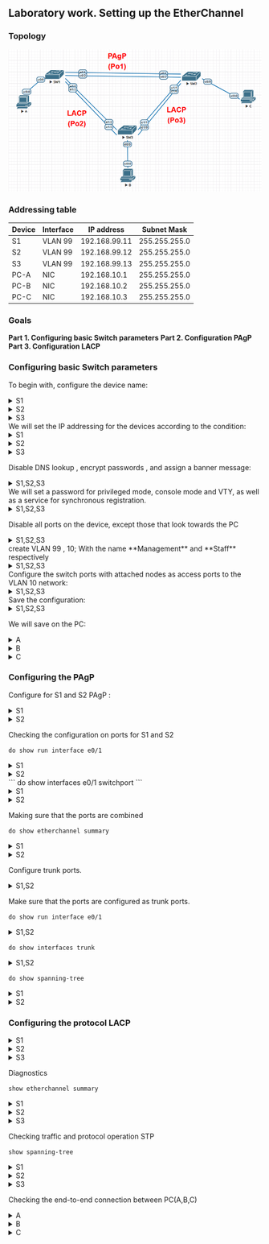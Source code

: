 ## Laboratory work. Setting up the EtherChannel 

### Topology

![](img/Etherchannel.png)

### Addressing table

| Device | Interface | IP address    | Subnet Mask   |
| ------ | --------- | ------------- | ------------- |
| S1     | VLAN 99   | 192.168.99.11 | 255.255.255.0 |
| S2     | VLAN 99   | 192.168.99.12 | 255.255.255.0 |
| S3     | VLAN 99   | 192.168.99.13 | 255.255.255.0 |
| PC-A   | NIC       | 192.168.10.1  | 255.255.255.0 |
| PC-B   | NIC       | 192.168.10.2  | 255.255.255.0 |
| PC-C   | NIC       | 192.168.10.3  | 255.255.255.0 |

### Goals

**Part 1. Configuring basic Switch parameters**
**Part 2. Configuration PAgP**
**Part 3. Configuration LACP**

### Configuring basic Switch parameters

To begin with, configure the device name:

<details>
<summary>S1</summary>
<pre><code>
enable
conf t
hos S1
</code></pre>
</details>
<details>
<summary>S2</summary>
<pre><code>
enable
conf t
hos S2
</code></pre>
</details>
<details>
<summary>S3</summary>
<pre><code>
enable
conf t
hos S3
</code></pre>
</details>
We will set the IP addressing for the devices according to the condition:

<details>
<summary>S1</summary>
<pre><code>
int vla 99
ip addr 192.168.99.11 255.255.255.0
no shut
exit 
</code></pre>
</details>
<details>
<summary>S2</summary>
<pre><code>
int vla 99
ip addr 192.168.99.12 255.255.255.0
no shut
exit 
</code></pre>
</details>
<details>
<summary>S3</summary>
<pre><code>
int vla 99
ip addr 192.168.99.13 255.255.255.0
no shut
exit 
</code></pre>
</details>

Disable DNS lookup , encrypt passwords , and assign a banner message:

<details>
<summary>S1,S2,S3</summary>
<pre><code>
no ip domain-loo
service password-encryption
Banner motd "This is a secure system. Authorized Access Only!" 
</code></pre>
</details>
We will set a password for privileged mode, console mode and VTY, as well as a service for synchronous registration.
<details>
<summary>S1,S2,S3</summary>
<pre><code>
enable secret class
line vty 0 4
logging synchronous
password cisco
login
exit
line con 0
exec-timeout 0 0
logging synchronous
password cisco
login
exit 
</code></pre>
</details>

Disable all ports on the device, except those that look towards the PC
<details>
<summary>S1,S2,S3</summary>
<pre><code>
int ran e0/1-3
shut
int ran e1/0-3
shut 
</code></pre>
</details>
create VLAN 99 , 10; With the name **Management** and **Staff** respectively
<details>
<summary>S1,S2,S3</summary>
<pre><code>
vlan 99
name Management
vlan 10
name Staff 
</code></pre>
</details>
Configure the switch ports with attached nodes as access ports to the VLAN 10 network:
<details>
<summary>S1,S2,S3</summary>
<pre><code>
int e0/0
sw m ac
sw ac vl 10
</code></pre>
</details>
Save the configuration:

<details>
<summary>S1,S2,S3</summary>
<pre><code>
do copy run start
[Enter]
</code></pre>
</details>

We will save on the PC:

<details>
<summary>A</summary>
<pre><code>
ip 192.168.10.1/24
save 
</code></pre>
</details>
<details>
<summary>B</summary>
<pre><code>
 ip 192.168.10.2/24
save 
</code></pre>
</details>
<details>
<summary>C</summary>
<pre><code>
ip 192.168.10.3/24
save 
</code></pre>
</details>

### Configuring the PAgP

Configure for S1 and S2 PAgP :

<details>
<summary>S1</summary>
<pre><code>
int ran e0/1-2
channel-group 1 mode desirable
no shut
exit
</code></pre>
</details>
<details>
<summary>S2</summary>
<pre><code>
int ran e0/1-2
channel-group 1 mode auto
no shut 
exit
</code></pre>
</details>

Checking the configuration on ports for S1 and S2

```
do show run interface e0/1
```
<details>
<summary>S1</summary>
<pre><code>
do show run interface e0/1
!
interface Ethernet0/1
 channel-group 1 mode desirable
end
</code></pre>
</details>
<details>
<summary>S2</summary>
<pre><code>
do show run interface e0/1
!
interface Ethernet0/1
 channel-group 1 mode auto
end
</code></pre>
</details>
```
do show interfaces e0/1 switchport
```

<details>
<summary>S1</summary>
<pre><code>
do show interfaces e0/1 switchport
!
Name: Et0/1
Switchport: Enabled
Administrative Mode: dynamic auto
Operational Mode: static access (member of bundle Po1)
Administrative Trunking Encapsulation: negotiate
Operational Trunking Encapsulation: native
Negotiation of Trunking: On
Access Mode VLAN: 1 (default)
Trunking Native Mode VLAN: 1 (default)
Administrative Native VLAN tagging: enabled
Voice VLAN: none
Administrative private-vlan host-association: none
Administrative private-vlan mapping: none
Administrative private-vlan trunk native VLAN: none
Administrative private-vlan trunk Native VLAN tagging: enabled
Administrative private-vlan trunk encapsulation: dot1q
Administrative private-vlan trunk normal VLANs: none
Administrative private-vlan trunk associations: none
Administrative private-vlan trunk mappings: none
Operational private-vlan: none
Trunking VLANs Enabled: ALL
Pruning VLANs Enabled: 2-1001
Capture Mode Disabled
Capture VLANs Allowed: ALL
!
Protected: false
Appliance trust: none
</code></pre>
</details>
<details>
<summary>S2</summary>
<pre><code>
do show interfaces e0/1 switchport
!
Name: Et0/1
Switchport: Enabled
Administrative Mode: dynamic auto
Operational Mode: static access (member of bundle Po1)
Administrative Trunking Encapsulation: negotiate
Operational Trunking Encapsulation: native
Negotiation of Trunking: On
Access Mode VLAN: 1 (default)
Trunking Native Mode VLAN: 1 (default)
Administrative Native VLAN tagging: enabled
Voice VLAN: none
Administrative private-vlan host-association: none
Administrative private-vlan mapping: none
Administrative private-vlan trunk native VLAN: none
Administrative private-vlan trunk Native VLAN tagging: enabled
Administrative private-vlan trunk encapsulation: dot1q
Administrative private-vlan trunk normal VLANs: none
Administrative private-vlan trunk associations: none
Administrative private-vlan trunk mappings: none
Operational private-vlan: none
Trunking VLANs Enabled: ALL
Pruning VLANs Enabled: 2-1001
Capture Mode Disabled
Capture VLANs Allowed: ALL
!
Protected: false
Appliance trust: none
</code></pre>
</details>

Making sure that the ports are combined

```
do show etherchannel summary
```

<details>
<summary>S1</summary>
<pre><code>
do show etherchannel summary
!
Flags:  
D - down	P - bundled in port-channel
I - stand-alone	s - suspended
H - Hot-standby (LACP only)
R - Layer3      S - Layer2
U - in use      N - not in use, no aggregation
f - failed to allocate aggregator
M - not in use, minimum links not met
m - not in use, port not aggregated due to minimum links not met
u - unsuitable for bundling
w - waiting to be aggregated
d - default port    
A - formed by Auto LAG
!
!
Number of channel-groups in use: 1
Number of aggregators:           1
!
Group  Port-channel  Protocol    Ports
------+-------------+-----------+-----------------------------------------------
1      Po1(SU)         PAgP      Et0/1(P)    Et0/2(P)
</code></pre>
</details>
<details>
<summary>S2</summary>
<pre><code>
do show etherchannel summary
!
Flags:  
D - down	P - bundled in port-channel
I - stand-alone	s - suspended
H - Hot-standby (LACP only)
R - Layer3      S - Layer2
U - in use      N - not in use, no aggregation
f - failed to allocate aggregator
M - not in use, minimum links not met
m - not in use, port not aggregated due to minimum links not met
u - unsuitable for bundling
w - waiting to be aggregated
d - default port    
A - formed by Auto LAG
!
!
Number of channel-groups in use: 1
Number of aggregators:           1
!
Group  Port-channel  Protocol    Ports
------+-------------+-----------+-----------------------------------------------
1      Po1(SU)         PAgP      Et0/1(P)    Et0/2(P)
</code></pre>
</details>

Configure trunk ports.

<details>
<summary>S1,S2</summary>
<pre><code>
interface port-channel 1
switchport trunk encapsulation dot1q
switchport mode trunk
switchport trunk native vlan 99
</code></pre>
</details>

Make sure that the ports are configured as trunk ports.

```
do show run interface e0/1
```

<details>
<summary>S1,S2</summary>
<pre><code>
do show run interface e0/1
!
interface Ethernet0/1
 switchport trunk encapsulation dot1q
 switchport trunk native vlan 99
 switchport mode trunk
 channel-group 1 mode desirable
end
</code></pre>
</details>

```
do show interfaces trunk
```

<details>
<summary>S1,S2</summary>
<pre><code>
do show interfaces trunk
!
Port        Mode             Encapsulation  Status        Native vlan
Po1         on               802.1q         trunking      99
!
Port        Vlans allowed on trunk
Po1         1-4094
!
Port        Vlans allowed and active in management domain
Po1         1,10,99
!
Port        Vlans in spanning tree forwarding state and not pruned
Po1         1,10,99
</code></pre>
</details>

```
do show spanning-tree 
```
<details>
<summary>S1</summary>
<pre><code>
do show spanning-tree
!
VLAN0001
  Spanning tree enabled protocol ieee
  Root ID    Priority    32769
             Address     aabb.cc00.1000
             This bridge is the root
             Hello Time   2 sec  Max Age 20 sec  Forward Delay 15 sec
!
  Bridge ID  Priority    32769  (priority 32768 sys-id-ext 1)
             Address     aabb.cc00.1000
             Hello Time   2 sec  Max Age 20 sec  Forward Delay 15 sec
             Aging Time  300 sec
!
Interface           Role Sts Cost      Prio.Nbr Type
------------------- ---- --- --------- -------- --------------------------------
Po1                 Desg FWD 56        128.65   P2p
!
!
!
VLAN0010
  Spanning tree enabled protocol ieee
  Root ID    Priority    32778
             Address     aabb.cc00.1000
             This bridge is the root
             Hello Time   2 sec  Max Age 20 sec  Forward Delay 15 sec
!
  Bridge ID  Priority    32778  (priority 32768 sys-id-ext 10)
             Address     aabb.cc00.1000
             Hello Time   2 sec  Max Age 20 sec  Forward Delay 15 sec
             Aging Time  300 sec
!
Interface           Role Sts Cost      Prio.Nbr Type
------------------- ---- --- --------- -------- --------------------------------
Et0/0               Desg FWD 100       128.1    P2p
Po1                 Desg FWD 56        128.65   P2p
!
!
!
VLAN0099
  Spanning tree enabled protocol ieee
  Root ID    Priority    32867
             Address     aabb.cc00.1000
             This bridge is the root
             Hello Time   2 sec  Max Age 20 sec  Forward Delay 15 sec
!
  Bridge ID  Priority    32867  (priority 32768 sys-id-ext 99)
             Address     aabb.cc00.1000
             Hello Time   2 sec  Max Age 20 sec  Forward Delay 15 sec
             Aging Time  300 sec
!
Interface           Role Sts Cost      Prio.Nbr Type
------------------- ---- --- --------- -------- --------------------------------
Po1                 Desg FWD 56        128.65   P2p
</code></pre>
</details>

<details>
<summary>S2</summary>
<pre><code>
do show spanning-tree
!
VLAN0001
  Spanning tree enabled protocol ieee
  Root ID    Priority    32769
             Address     aabb.cc00.1000
             Cost        56
             Port        65 (Port-channel1)
             Hello Time   2 sec  Max Age 20 sec  Forward Delay 15 sec
!
  Bridge ID  Priority    32769  (priority 32768 sys-id-ext 1)
             Address     aabb.cc00.2000
             Hello Time   2 sec  Max Age 20 sec  Forward Delay 15 sec
             Aging Time  300 sec
!
Interface           Role Sts Cost      Prio.Nbr Type
------------------- ---- --- --------- -------- --------------------------------
Po1                 Root FWD 56        128.65   P2p
!
!
VLAN0010
  Spanning tree enabled protocol ieee
  Root ID    Priority    32778
             Address     aabb.cc00.1000
             Cost        56
             Port        65 (Port-channel1)
             Hello Time   2 sec  Max Age 20 sec  Forward Delay 15 sec
!
  Bridge ID  Priority    32778  (priority 32768 sys-id-ext 10)
             Address     aabb.cc00.2000
             Hello Time   2 sec  Max Age 20 sec  Forward Delay 15 sec
             Aging Time  300 sec
!
Interface           Role Sts Cost      Prio.Nbr Type
------------------- ---- --- --------- -------- --------------------------------
Et0/0               Desg FWD 100       128.1    P2p
Po1                 Root FWD 56        128.65   P2p
!
!
VLAN0099
  Spanning tree enabled protocol ieee
  Root ID    Priority    32867
             Address     aabb.cc00.1000
             Cost        56
             Port        65 (Port-channel1)
             Hello Time   2 sec  Max Age 20 sec  Forward Delay 15 sec
!
  Bridge ID  Priority    32867  (priority 32768 sys-id-ext 99)
             Address     aabb.cc00.2000
             Hello Time   2 sec  Max Age 20 sec  Forward Delay 15 sec
             Aging Time  300 sec
!
Interface           Role Sts Cost      Prio.Nbr Type
------------------- ---- --- --------- -------- --------------------------------
Po1                 Root FWD 56        128.65   P2p
</code></pre>
</details>

### Configuring the protocol LACP

<details>
<summary>S1</summary>
<pre><code>
!
interface range e1/2-3
switchport trunk encapsulation dot1q
switchport mode trunk
switchport trunk native vlan 99
channel-group 2 mode active
no shutdown
exit
!
</code></pre>
</details>
<details>
<summary>S2</summary>
<pre><code>
interface range e1/0-1
switchport trunk encapsulation dot1q
switchport mode trunk
switchport trunk native vlan 99
channel-group 3 mode passive
no shutdown
exit
</code></pre>
</details>
<details>
<summary>S3</summary>
<pre><code>
interface range e1/2-3
switchport trunk encapsulation dot1q
switchport mode trunk
switchport trunk native vlan 99
channel-group 2 mode passive
no shutdown
exit
!
interface range e1/0-1
switchport trunk encapsulation dot1q
switchport mode trunk
switchport trunk native vlan 99
channel-group 3 mode active
no shutdown
exit
</code></pre>
</details>

Diagnostics

```
show etherchannel summary
```

<details>
<summary>S1</summary>
<pre><code>
show etherchannel summary
...
!
------+-------------+-----------+-----------------------------------------------
1      Po1(SU)         PAgP      Et0/1(P)    Et0/2(P)
2      Po2(SU)         LACP      Et1/2(P)    Et1/3(P)
!
</code></pre>
</details>
<details>
<summary>S2</summary>
<pre><code>
show etherchannel summary
...
!
------+-------------+-----------+-----------------------------------------------
1      Po1(SU)         PAgP      Et0/1(P)    Et0/2(P)
3      Po3(SU)         LACP      Et1/0(P)    Et1/1(P)
!
</code></pre>
</details>
<details>
<summary>S3</summary>
<pre><code>
show etherchannel summary
...
!
------+-------------+-----------+-----------------------------------------------
2      Po2(SU)         LACP      Et1/2(P)    Et1/3(P)
3      Po3(SU)         LACP      Et1/0(P)    Et1/1(P)
!
</code></pre>
</details>

Checking traffic and protocol operation STP

```
show spanning-tree
```

<details>
<summary>S1</summary>
<pre><code>
show spanning-tree
!
VLAN0001
  Spanning tree enabled protocol ieee
  Root ID    Priority    32769
             Address     aabb.cc00.1000
             This bridge is the root
             Hello Time   2 sec  Max Age 20 sec  Forward Delay 15 sec
!
  Bridge ID  Priority    32769  (priority 32768 sys-id-ext 1)
             Address     aabb.cc00.1000
             Hello Time   2 sec  Max Age 20 sec  Forward Delay 15 sec
             Aging Time  300 sec
!
Interface           Role Sts Cost      Prio.Nbr Type
------------------- ---- --- --------- -------- --------------------------------
Po1                 Desg FWD 56        128.65   P2p
Po2                 Desg FWD 56        128.66   P2p
!
!
!
VLAN0010
  Spanning tree enabled protocol ieee
  Root ID    Priority    32778
             Address     aabb.cc00.1000
             This bridge is the root
             Hello Time   2 sec  Max Age 20 sec  Forward Delay 15 sec
!
  Bridge ID  Priority    32778  (priority 32768 sys-id-ext 10)
             Address     aabb.cc00.1000
             Hello Time   2 sec  Max Age 20 sec  Forward Delay 15 sec
             Aging Time  300 sec
!
Interface           Role Sts Cost      Prio.Nbr Type
------------------- ---- --- --------- -------- --------------------------------
Et0/0               Desg FWD 100       128.1    P2p
Po1                 Desg FWD 56        128.65   P2p
Po2                 Desg FWD 56        128.66   P2p
!
!
!
VLAN0099
  Spanning tree enabled protocol ieee
  Root ID    Priority    32867
             Address     aabb.cc00.1000
             This bridge is the root
             Hello Time   2 sec  Max Age 20 sec  Forward Delay 15 sec
!
  Bridge ID  Priority    32867  (priority 32768 sys-id-ext 99)
             Address     aabb.cc00.1000
             Hello Time   2 sec  Max Age 20 sec  Forward Delay 15 sec
             Aging Time  300 sec
!
Interface           Role Sts Cost      Prio.Nbr Type
------------------- ---- --- --------- -------- --------------------------------
Po1                 Desg FWD 56        128.65   P2p
Po2                 Desg FWD 56        128.66   P2p
</code></pre>
</details>
<details>
<summary>S2</summary>
<pre><code>
show spanning-tree
!
VLAN0001
  Spanning tree enabled protocol ieee
  Root ID    Priority    32769
             Address     aabb.cc00.1000
             Cost        56
             Port        65 (Port-channel1)
             Hello Time   2 sec  Max Age 20 sec  Forward Delay 15 sec
!
  Bridge ID  Priority    32769  (priority 32768 sys-id-ext 1)
             Address     aabb.cc00.2000
             Hello Time   2 sec  Max Age 20 sec  Forward Delay 15 sec
             Aging Time  300 sec
!
Interface           Role Sts Cost      Prio.Nbr Type
------------------- ---- --- --------- -------- --------------------------------
Po1                 Root FWD 56        128.65   P2p
Po3                 Desg FWD 56        128.66   P2p
!
!
!
VLAN0010
  Spanning tree enabled protocol ieee
  Root ID    Priority    32778
             Address     aabb.cc00.1000
             Cost        56
             Port        65 (Port-channel1)
             Hello Time   2 sec  Max Age 20 sec  Forward Delay 15 sec
!
  Bridge ID  Priority    32778  (priority 32768 sys-id-ext 10)
             Address     aabb.cc00.2000
             Hello Time   2 sec  Max Age 20 sec  Forward Delay 15 sec
             Aging Time  300 sec
!
Interface           Role Sts Cost      Prio.Nbr Type
------------------- ---- --- --------- -------- --------------------------------
Et0/0               Desg FWD 100       128.1    P2p
Po1                 Root FWD 56        128.65   P2p
Po3                 Desg FWD 56        128.66   P2p
!
!
!
VLAN0099
  Spanning tree enabled protocol ieee
  Root ID    Priority    32867
             Address     aabb.cc00.1000
             Cost        56
             Port        65 (Port-channel1)
             Hello Time   2 sec  Max Age 20 sec  Forward Delay 15 sec
!
  Bridge ID  Priority    32867  (priority 32768 sys-id-ext 99)
             Address     aabb.cc00.2000
             Hello Time   2 sec  Max Age 20 sec  Forward Delay 15 sec
             Aging Time  300 sec
!
Interface           Role Sts Cost      Prio.Nbr Type
------------------- ---- --- --------- -------- --------------------------------
Po1                 Root FWD 56        128.65   P2p
Po3                 Desg FWD 56        128.66   P2p
</code></pre>
</details>
<details>
<summary>S3</summary>
<pre><code>
show spanning-tree
!
VLAN0001
  Spanning tree enabled protocol ieee
  Root ID    Priority    32769
             Address     aabb.cc00.1000
             Cost        56
             Port        65 (Port-channel2)
             Hello Time   2 sec  Max Age 20 sec  Forward Delay 15 sec
!
  Bridge ID  Priority    32769  (priority 32768 sys-id-ext 1)
             Address     aabb.cc00.3000
             Hello Time   2 sec  Max Age 20 sec  Forward Delay 15 sec
             Aging Time  300 sec
!
Interface           Role Sts Cost      Prio.Nbr Type
------------------- ---- --- --------- -------- --------------------------------
Po2                 Root FWD 56        128.65   P2p
Po3                 Altn BLK 56        128.66   P2p
!
!
!
VLAN0010
  Spanning tree enabled protocol ieee
  Root ID    Priority    32778
             Address     aabb.cc00.1000
             Cost        56
             Port        65 (Port-channel2)
             Hello Time   2 sec  Max Age 20 sec  Forward Delay 15 sec
!
  Bridge ID  Priority    32778  (priority 32768 sys-id-ext 10)
             Address     aabb.cc00.3000
             Hello Time   2 sec  Max Age 20 sec  Forward Delay 15 sec
             Aging Time  300 sec
!
Interface           Role Sts Cost      Prio.Nbr Type
------------------- ---- --- --------- -------- --------------------------------
Et0/0               Desg FWD 100       128.1    P2p
Po2                 Root FWD 56        128.65   P2p
Po3                 Altn BLK 56        128.66   P2p
!
!
!
VLAN0099
  Spanning tree enabled protocol ieee
  Root ID    Priority    32867
             Address     aabb.cc00.1000
             Cost        56
             Port        65 (Port-channel2)
             Hello Time   2 sec  Max Age 20 sec  Forward Delay 15 sec
!
  Bridge ID  Priority    32867  (priority 32768 sys-id-ext 99)
             Address     aabb.cc00.3000
             Hello Time   2 sec  Max Age 20 sec  Forward Delay 15 sec
             Aging Time  300 sec
!
Interface           Role Sts Cost      Prio.Nbr Type
------------------- ---- --- --------- -------- --------------------------------
Po2                 Root FWD 56        128.65   P2p
Po3                 Altn BLK 56        128.66   P2p
</code></pre>
</details>

Checking the end-to-end connection between PC(A,B,C)

<details>
<summary>A</summary>
<pre><code>
ping 192.168.10.2
!
84 bytes from 192.168.10.2 icmp_seq=1 ttl=64 time=2.621 ms
84 bytes from 192.168.10.2 icmp_seq=2 ttl=64 time=2.695 ms
84 bytes from 192.168.10.2 icmp_seq=3 ttl=64 time=2.605 ms
84 bytes from 192.168.10.2 icmp_seq=4 ttl=64 time=2.496 ms
84 bytes from 192.168.10.2 icmp_seq=5 ttl=64 time=2.569 ms
!
A> ping 192.168.10.3
!
84 bytes from 192.168.10.3 icmp_seq=1 ttl=64 time=2.087 ms
84 bytes from 192.168.10.3 icmp_seq=2 ttl=64 time=2.509 ms
84 bytes from 192.168.10.3 icmp_seq=3 ttl=64 time=2.598 ms
84 bytes from 192.168.10.3 icmp_seq=4 ttl=64 time=2.327 ms
84 bytes from 192.168.10.3 icmp_seq=5 ttl=64 time=2.718 ms
</code></pre>
</details>
<details>
<summary>B</summary>
<pre><code>
 ping 192.168.10.1
!
84 bytes from 192.168.10.1 icmp_seq=1 ttl=64 time=2.293 ms
84 bytes from 192.168.10.1 icmp_seq=2 ttl=64 time=2.464 ms
84 bytes from 192.168.10.1 icmp_seq=3 ttl=64 time=2.342 ms
84 bytes from 192.168.10.1 icmp_seq=4 ttl=64 time=2.445 ms
84 bytes from 192.168.10.1 icmp_seq=5 ttl=64 time=1.604 ms
!
B> ping 192.168.10.3
!
84 bytes from 192.168.10.3 icmp_seq=1 ttl=64 time=4.133 ms
84 bytes from 192.168.10.3 icmp_seq=2 ttl=64 time=3.311 ms
84 bytes from 192.168.10.3 icmp_seq=3 ttl=64 time=3.629 ms
84 bytes from 192.168.10.3 icmp_seq=4 ttl=64 time=1.743 ms
84 bytes from 192.168.10.3 icmp_seq=5 ttl=64 time=2.894 ms
</code></pre>
</details>
<details>
<summary>C</summary>
<pre><code>
ping 192.168.10.1
!
84 bytes from 192.168.10.1 icmp_seq=1 ttl=64 time=2.229 ms
84 bytes from 192.168.10.1 icmp_seq=2 ttl=64 time=2.091 ms
84 bytes from 192.168.10.1 icmp_seq=3 ttl=64 time=1.395 ms
84 bytes from 192.168.10.1 icmp_seq=4 ttl=64 time=1.397 ms
84 bytes from 192.168.10.1 icmp_seq=5 ttl=64 time=2.571 ms
!
VPCS> ping 192.168.10.2
!
84 bytes from 192.168.10.2 icmp_seq=1 ttl=64 time=3.392 ms
84 bytes from 192.168.10.2 icmp_seq=2 ttl=64 time=3.415 ms
84 bytes from 192.168.10.2 icmp_seq=3 ttl=64 time=1.698 ms
84 bytes from 192.168.10.2 icmp_seq=4 ttl=64 time=3.117 ms
84 bytes from 192.168.10.2 icmp_seq=5 ttl=64 time=1.612 ms
</code></pre>
</details>
